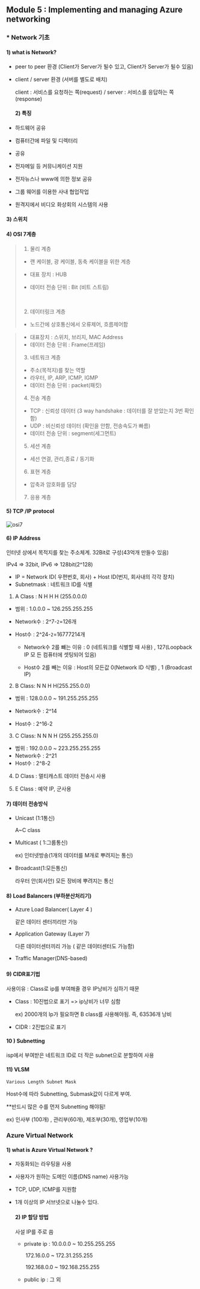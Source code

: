 ## Module 5 : Implementing and managing Azure networking

### * Network 기초

#### 1) what is Network?

* peer to peer 환경 (Client가 Server가 될수 있고, Client가 Server가 될수 있음)

* client / server 환경 (서버를 별도로 배치)

  client : 서비스를 요청하는 쪽(request) / server : 서비스를 응답하는 쪽 (response)

	#### 2) 특징

* 하드웨어 공유
* 컴퓨터간에 파일 및 디렉터리
*  공유
* 전자메일 등 커뮤니케이션 지원
* 전자뉴스나 www에 의한 정보 공유
* 그룹 웨어를 이용한 사내 협업작업
* 원격지에서 비디오 화상회의 시스템의 사용

#### 3) 스위치



#### 4) OSI 7계층

> 1) 물리 계층
>
> * 랜 케이블, 광 케이블, 동축 케이블을 위한 계층
>
> * 대표 장치 : HUB
>
> * 데이터 전송 단위 : Bit (비트 스트림)
>
>   ​	
>
> 2) 데이터링크 계층
>
> * 노드간에  상호통신에서 오류제어, 흐름제어함

> * 대표장치 : 스위치, 브리지, MAC Address
> * 데이터 전송 단위 : Frame(프레임) 
>
> 3) 네트워크 계층
>
> * 주소(목적지)를 찾는 역할
> * 라우터, IP, ARP, ICMP, IGMP
> * 데이터 전송 단위 : packet(패킷)
>
> 4) 전송 계층
>
> * TCP : 신뢰성 데이터 (3 way handshake : 데이터를 잘 받았는지 3번 확인함)
> * UDP : 비신뢰성 데이터 (확인을 안함, 전송속도가 빠름)
> * 데이터 전송 단위 : segment(세그먼트)
>
> 5) 세션 계층
>
> * 세선 연결, 관리,종료 / 동기화
>
> 6) 표현 계층
>
> * 압축과 암호화를 담당
>
> 7) 응용 계층



#### 5) TCP /IP protocol

![osi7](C:\Users\Administrator\Desktop\TIL\Azure\osi7.JPG)



#### 6) IP Address 

인터넷 상에서 목적지를 찾는 주소체계. 32Bit로 구성(43억개 만들수 있음)

IPv4 => 32bit, IPv6 => 128bit(2^128)

* IP = Network ID( 우편번호, 회사) + Host ID(번지, 회사내의 각각 장치)
* Subnetmask : 네트워크 ID를 식별

1) A Class : N H H H (255.0.0.0)  

* 범위 : 1.0.0.0 ~ 126.255.255.255 

* Network수 : 2^7-`2`=126개

* Host수 : 2^24-`2`=16777214개

  * Network수 2를 뺴는 이유 : 0 (네트워크를 식별할 때 사용) , 127(Loopback IP 모               든 컴퓨터에 셋팅되어 있음)

  * Host수 2를 빼는 이유 : Host의 모든값 0(Network ID 식별) , 1 (Broadcast IP)

    

2) B Class:  N N H H(255.255.0.0)

* 범위 : 128.0.0.0 ~ 191.255.255.255

* Network수 : 2^14

* Host수 : 2^16-2

  

3) C Class: N N N H (255.255.255.0)

* 범위 : 192.0.0.0 ~ 223.255.255.255
* Network수 : 2^21 
* Host수 : 2^8-2



4) D Class : 멀티캐스트 데이터 전송시 사용

5) E Class : 예약 IP,  군사용



#### 7) 데이터 전송방식

* Unicast (1:1통신)

   A~C class 

* Multicast ( 1:그룹통신)

  ex) 인터넷방송(1개의 데이터를 M개로 뿌려지는 통신)

* Broadcast(1:모든통신) 

  라우터 안(회사안) 모든 장비에 뿌려지는 통신



#### 8) Load Balancers (부하분산처리기)

* Azure Load Balancer( Layer 4 )

  같은 데이터 센터끼리만 가능

* Application Gateway (Layer 7)

   다른 데이터센터끼리 가능 ( 같은 데이터센터도 가능함)

* Traffic Manager(DNS-based)

### 

#### 9) CIDR표기법

사용이유 : Class로 ip를 부여해줄 경우 IP낭비가 심하기 때문

* Class : 10진법으로 표기 => ip낭비가 너무 심함 

  ex) 2000개의  Ip가 필요하면 B class를 사용해야됨. 즉, 63536개 낭비 

* CIDR : 2진법으로 표기

#### 10 ) Subnetting

isp에서 부여받은 네트워크 ID로 더 작은 subnet으로 분할하여 사용



#### 11) VLSM

`Various Length Subnet Mask`

 Host수에 따라 Subnetting, Submask값이 다르게 부여. 

**반드시 많은 수를 먼저 Subnetting 해야됨!

ex) 인사부 (100개) , 관리부(60개), 제조부(30개), 영업부(10개)



### Azure Virtual Network

#### 1) what is Azure Virtual Network ?

* 자동화되는 라우팅을 사용

* 사용자가 원하는 도메인 이름(DNS name) 사용가능

* TCP, UDP, ICMP를 지원함

* 1개 이상의 IP 서브넷으로 나눌수 있다. 

  

  #### 2) IP 할당 방법 

  사설 IP를 주로 씀 

  * private ip : 10.0.0.0 ~ 10.255.255.255

    ​                     172.16.0.0 ~ 172.31.255.255

    ​                     192.168.0.0 ~ 192.168.255.255

  * public ip : 그 외

   

  

  

